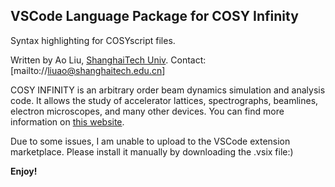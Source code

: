 ## VSCode Language Package for COSY Infinity

Syntax highlighting for COSYscript files.

Written by Ao Liu, [ShanghaiTech Univ](https://www.shanghaitech.edu.cn/eng/). 
Contact: [mailto://liuao@shanghaitech.edu.cn]

COSY INFINITY is an arbitrary order beam dynamics simulation and analysis code. It allows the study of accelerator lattices, spectrographs, beamlines, electron microscopes, and many other devices. You can find more information on [this website](https://www.bmtdynamics.org/cosy/).

Due to some issues, I am unable to upload to the VSCode extension marketplace. Please install it manually by downloading the .vsix file:)

**Enjoy!**
